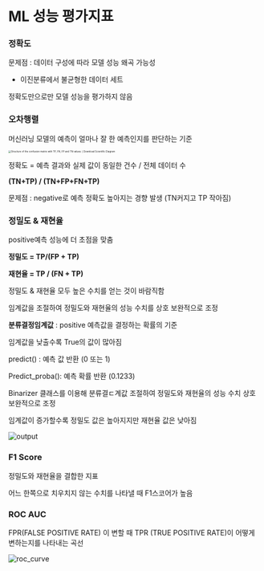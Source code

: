 # ML 성능 평가지표

### 정확도

문제점 : 데이터 구성에 따라 모델 성능 왜곡 가능성

* 이진분류에서 불균형한 데이터 세트 

정확도만으로만 모델 성능을 평가하지 않음



### 오차행렬

머신러닝 모델의 예측이 얼마나 잘 한 예측인지를 판단하는 기준

<img src="ML_성능평가지표.assets/Structure-of-the-confusion-matrix-with-TP-FN-FP-and-TN-values.png" alt="Structure of the confusion matrix with TP, FN, FP and TN values. | Download  Scientific Diagram" style="zoom:33%;" />

정확도 = 예측 결과와 실제 값이 동일한 건수 / 전체 데이터 수 

**(TN+TP) / (TN+FP+FN+TP)**

문제점 : negative로 예측 정확도 높아지는 경향 발생 (TN커지고 TP 작아짐)



### 정밀도 & 재현율

positive예측 성능에 더 초점을 맞춤

**정밀도 = TP/(FP + TP)**

**재현율 = TP / (FN + TP)**

정밀도 & 재현율 모두 높은 수치를 얻는 것이 바람직함 

임계값을 조절하여 정밀도와 재현율의 성능 수치를 상호 보완적으로 조정

**분류결정임계값** : positive 예측값을 결정하는 확률의 기준

임계값을 낮출수록 True의 값이 많아짐



predict() : 예측 값 반환 (0 또는 1)

Predict_proba(): 예측 확률 반환 (0.1233)



Binarizer 클래스를 이용해 분류결ㄷ계값 조절하여 정밀도와 재현율의 성능 수치 상호보완적으로 조정

임계값이 증가할수록 정밀도 값은 높아지지만 재현율 값은 낮아짐 



![output](../../../../MultiCampus_ML/threshold_value.png)

### F1 Score

정밀도와 재현율을 결합한 지표

어느 한쪽으로 치우치지 않는 수치를 나타낼 때 F1스코어가 높음 



### ROC AUC 

FPR(FALSE POSITIVE RATE) 이 변할 때 TPR (TRUE POSITIVE RATE)이 어떻게 변하는지를 나타내는 곡선 

![roc_curve](../../../../MultiCampus_ML/roc_curve.png)

